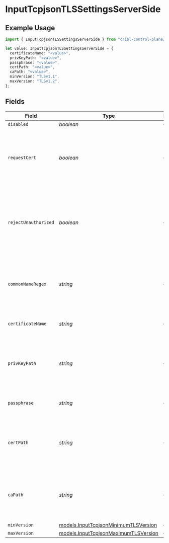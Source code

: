 # InputTcpjsonTLSSettingsServerSide

## Example Usage

```typescript
import { InputTcpjsonTLSSettingsServerSide } from "cribl-control-plane/models";

let value: InputTcpjsonTLSSettingsServerSide = {
  certificateName: "<value>",
  privKeyPath: "<value>",
  passphrase: "<value>",
  certPath: "<value>",
  caPath: "<value>",
  minVersion: "TLSv1.1",
  maxVersion: "TLSv1.2",
};
```

## Fields

| Field                                                                                                                 | Type                                                                                                                  | Required                                                                                                              | Description                                                                                                           |
| --------------------------------------------------------------------------------------------------------------------- | --------------------------------------------------------------------------------------------------------------------- | --------------------------------------------------------------------------------------------------------------------- | --------------------------------------------------------------------------------------------------------------------- |
| `disabled`                                                                                                            | *boolean*                                                                                                             | :heavy_minus_sign:                                                                                                    | N/A                                                                                                                   |
| `requestCert`                                                                                                         | *boolean*                                                                                                             | :heavy_minus_sign:                                                                                                    | Require clients to present their certificates. Used to perform client authentication using SSL certs.                 |
| `rejectUnauthorized`                                                                                                  | *boolean*                                                                                                             | :heavy_minus_sign:                                                                                                    | Reject certificates not authorized by a CA in the CA certificate path or by another trusted CA (such as the system's) |
| `commonNameRegex`                                                                                                     | *string*                                                                                                              | :heavy_minus_sign:                                                                                                    | Regex matching allowable common names in peer certificates' subject attribute                                         |
| `certificateName`                                                                                                     | *string*                                                                                                              | :heavy_minus_sign:                                                                                                    | The name of the predefined certificate                                                                                |
| `privKeyPath`                                                                                                         | *string*                                                                                                              | :heavy_minus_sign:                                                                                                    | Path on server containing the private key to use. PEM format. Can reference $ENV_VARS.                                |
| `passphrase`                                                                                                          | *string*                                                                                                              | :heavy_minus_sign:                                                                                                    | Passphrase to use to decrypt private key                                                                              |
| `certPath`                                                                                                            | *string*                                                                                                              | :heavy_minus_sign:                                                                                                    | Path on server containing certificates to use. PEM format. Can reference $ENV_VARS.                                   |
| `caPath`                                                                                                              | *string*                                                                                                              | :heavy_minus_sign:                                                                                                    | Path on server containing CA certificates to use. PEM format. Can reference $ENV_VARS.                                |
| `minVersion`                                                                                                          | [models.InputTcpjsonMinimumTLSVersion](../models/inputtcpjsonminimumtlsversion.md)                                    | :heavy_minus_sign:                                                                                                    | N/A                                                                                                                   |
| `maxVersion`                                                                                                          | [models.InputTcpjsonMaximumTLSVersion](../models/inputtcpjsonmaximumtlsversion.md)                                    | :heavy_minus_sign:                                                                                                    | N/A                                                                                                                   |